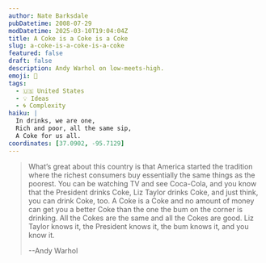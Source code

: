 ```yaml
---
author: Nate Barksdale
pubDatetime: 2008-07-29
modDatetime: 2025-03-10T19:04:04Z
title: A Coke is a Coke is a Coke
slug: a-coke-is-a-coke-is-a-coke
featured: false
draft: false
description: Andy Warhol on low-meets-high.
emoji: 🥤
tags:
  - 🇺🇸 United States
  - 💡 Ideas
  - 🌀 Complexity
haiku: |
  In drinks, we are one,  
  Rich and poor, all the same sip,  
  A Coke for us all.
coordinates: [37.0902, -95.7129]
---
```


> What’s great about this country is that America started the tradition where the richest consumers buy essentially the same things as the poorest. You can be watching TV and see Coca-Cola, and you know that the President drinks Coke, Liz Taylor drinks Coke, and just think, you can drink Coke, too. A Coke is a Coke and no amount of money can get you a better Coke than the one the bum on the corner is drinking. All the Cokes are the same and all the Cokes are good. Liz Taylor knows it, the President knows it, the bum knows it, and you know it.
>
> --Andy Warhol
